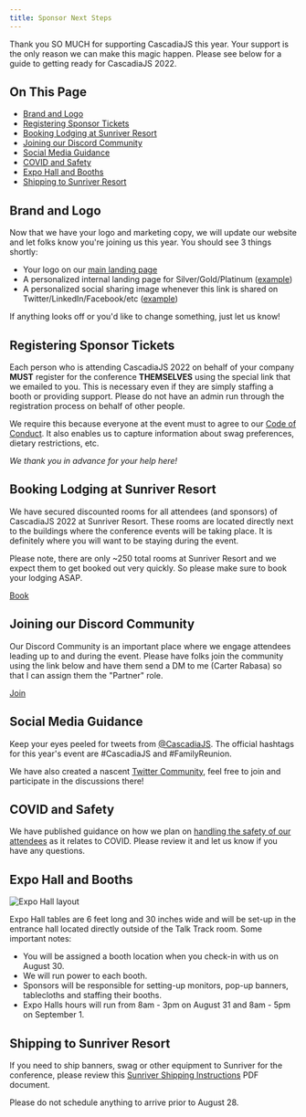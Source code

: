 ```yaml
---
title: Sponsor Next Steps
---
```

<!-- Sponsors are directed to this page after they fill-out the Onboarding Airtable form -->
Thank you SO MUCH for supporting CascadiaJS this year. Your support is the only reason we can make this magic happen. Please see below for a guide to getting ready for CascadiaJS 2022.

<div class="toc">
<h2>On This Page</h2>
    <ul>
        <li><a href="#brand-and-logo">Brand and Logo</a></li>
        <li><a href="#registering-sponsor-tickets">Registering Sponsor Tickets</a></li>
        <li><a href="#booking-lodging-at-sunriver-resort">Booking Lodging at Sunriver Resort</a></li>
        <li><a href="#joining-our-discord-community">Joining our Discord Community</a></li>
        <li><a href="#social-media-guidance">Social Media Guidance</a></li>
        <li><a href="#covid-and-safety">COVID and Safety</a></li>
        <li><a href="#expo-hall-and-booths">Expo Hall and Booths</a></li>
        <li><a href="#shipping-to-sunriver-resort">Shipping to Sunriver Resort</a></li>
    </ul>
</div>

## Brand and Logo

Now that we have your logo and marketing copy, we will update our website and let folks know you're joining us this year. You should see 3 things shortly:

- Your logo on our [main landing page](/)
- A personalized internal landing page for Silver/Gold/Platinum ([example](/sponsors/200ok))
- A personalized social sharing image whenever this link is shared on Twitter/LinkedIn/Facebook/etc ([example](/sponsors/200ok?social))

If anything looks off or you'd like to change something, just let us know!

## Registering Sponsor Tickets

Each person who is attending CascadiaJS 2022 on behalf of your company **MUST** register for the conference **THEMSELVES** using the special link that we emailed to you. This is necessary even if they are simply staffing a booth or providing support. Please do not have an admin run through the registration process on behalf of other people.

We require this because everyone at the event must to agree to our [Code of Conduct](/code-of-conduct). It also enables us to capture information about swag preferences, dietary restrictions, etc. 

*We thank you in advance for your help here!*

## Booking Lodging at Sunriver Resort

We have secured discounted rooms for all attendees (and sponsors) of CascadiaJS 2022 at Sunriver Resort. These rooms are located directly next to the buildings where the conference events will be taking place. It is definitely where you will want to be staying during the event.

Please note, there are only ~250 total rooms at Sunriver Resort and we expect them to get booked out very quickly. So please make sure to book your lodging ASAP.

<div class="cta"><a target="_blank" href="https://www.sunriverresort.com/group-stays/cascadia-js-2022">Book</a></div>

## Joining our Discord Community

Our Discord Community is an important place where we engage attendees leading up to and during the event. Please have folks join the community using the link below and have them send a DM to me (Carter Rabasa) so that I can assign them the "Partner" role.

<div class="cta"><a target="_blank" href="https://discord.gg/cascadiajs">Join</a></div>

## Social Media Guidance

Keep your eyes peeled for tweets from [@CascadiaJS](https://twitter.com/CascadiaJS). The official hashtags for this year's event are #CascadiaJS and #FamilyReunion.

We have also created a nascent [Twitter Community](https://twitter.com/i/communities/1496715959104466947), feel free to join and participate in the discussions there!

## COVID and Safety

We have published guidance on how we plan on [handling the safety of our attendees](/faq#covid) as it relates to COVID. Please review it and let us know if you have any questions.

## Expo Hall and Booths

![Expo Hall layout](/images/sunriver/homestead-expo-hall.png)

Expo Hall tables are 6 feet long and 30 inches wide and will be set-up in the entrance hall located directly outside of the Talk Track room. Some important notes:

- You will be assigned a booth location when you check-in with us on August 30.
- We will run power to each booth. 
- Sponsors will be responsible for setting-up monitors, pop-up banners, tablecloths and staffing their booths.
- Expo Halls hours will run from 8am - 3pm on August 31 and 8am - 5pm on September 1.

## Shipping to Sunriver Resort

If you need to ship banners, swag or other equipment to Sunriver for the conference, please review this <a target="_blank" href="/files/sunriver-shipping.pdf">Sunriver Shipping Instructions</a> PDF document.

Please do not schedule anything to arrive prior to August 28.